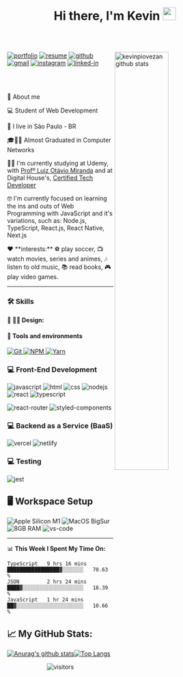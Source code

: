  <h1 align="center">
  Hi there, I'm Kevin <img src="https://raw.githubusercontent.com/iampavangandhi/iampavangandhi/master/gifs/Hi.gif" width="30px">
</h1>

<br />
<br />

<!-- IMAGEM -->

<img
	src="https://files.readme.io/8c11911-senior-front-end-developer-openings-1.gif" alt="kevinpiovezan github stats"
	width="50%"
	align="right"
/>

[![portfolio](https://img.shields.io/badge/Portfolio-323330?style=for-the-badge&logo=Google-chrome&logoColor=F7DF1E)](#)
[![resume](https://img.shields.io/badge/Resume-4285F4?style=for-the-badge&logo=read-the-docs&logoColor=white)](https://drive.google.com/file/d/1IYWKw3pix40oJRNGhhm9Z4pzdaOWFrws/view?usp=sharing)
[![github](https://img.shields.io/badge/GitHub-000000?style=for-the-badge&logo=GitHub&logoColor=white)](https://github.com/kevinpiovezan)
[![gmail](https://img.shields.io/badge/Gmail-D14836?style=for-the-badge&logo=Gmail&logoColor=white)](mailto:kevinpiovezan@gmail.com)
[![instagram](https://img.shields.io/badge/Instagram-E4405F?style=for-the-badge&logo=instagram&logoColor=white)](https://www.instagram.com/k3v1n_p10/)
[![linked-in](https://img.shields.io/badge/Linked_In-0077B5?style=for-the-badge&logo=LinkedIn&logoColor=white)](https://www.linkedin.com/in/kevin-c-piovezan)
   
<br />
<br />
<!-- About -->

🚀 About me

<p align="left">
  💻 Student of Web Development
</p>

<p align="left">
  📌 I live in São Paulo - BR
</p>

<p align="left">
 🎓👨‍🎓 Almost Graduated in Computer Networks
</p>

<p align="left">
  👨‍🎓 I'm currently studying at Udemy, with <a href="https://github.com/luizomf">Profº Luiz Otávio Miranda</a> and at Digital House's, 
<a href ="https://certifiedtechdeveloper.com.br">Certified Tech Developer </a>
</p>
<p align="left">
 🤓 I'm currently focused on learning the ins and outs of Web Programming with JavaScript and it's variations, such as: Node.js, TypeScript, React.js, React Native, Next.js
</p>

<p align="left">❤️ **interests:** ⚽️ play soccer, 📺 watch movies, series and animes, 🎶 listen to old music, 📚 read books, 🎮 play video games.</p>

---

### 🛠️ Skills
#### 🎨 ✍🏼 Design: <br/>
<!-- FIGMA -->
<!-- <a href="#">
      <img alt="Figma" src="https://img.shields.io/badge/Figma-F24D1D.svg?style=for-the-badge&logo=figma&logoColor=white" />
</a> -->

#### :wrench: Tools and environments

<!-- GIT -->
<a href="#">
      <img alt="Git" src="https://img.shields.io/badge/Git-F05032.svg?style=for-the-badge&logo=git&logoColor=white" />
</a>
<!-- NPM -->
<a href="#">
      <img alt="NPM" src="https://img.shields.io/badge/NPM-CB3837.svg?style=for-the-badge&logo=npm&logoColor=white" />
</a>
<!-- YARN -->
<a href="#">
      <img alt="Yarn" src="https://img.shields.io/badge/Yarn-2C8EBB.svg?style=for-the-badge&logo=yarn&logoColor=white" />
</a>

### :computer: Front-End Development

![javascript](https://img.shields.io/badge/JavaScript-323330?style=for-the-badge&logo=javascript&logoColor=F7DF1E)
![html](https://img.shields.io/badge/HTML5-E34F26?style=for-the-badge&logo=html5&logoColor=white)
![css](https://img.shields.io/badge/CSS3-1572B6?style=for-the-badge&logo=css3&logoColor=white)
![nodejs](https://img.shields.io/badge/NODE.JS-036e01?style=for-the-badge&logo=node.js&logoColor=white)
![react](https://img.shields.io/badge/React-20232A?style=for-the-badge&logo=react&logoColor=61DAFB)
![typescript](https://img.shields.io/badge/TypeScript-3178C6?style=for-the-badge&logo=typescript&logoColor=white)
<!-- ![next](https://img.shields.io/badge/Next-000000?style=for-the-badge&logo=nextdotjs&logoColor=FFFFFF) -->
![react-router](https://img.shields.io/badge/React_Router-CA4245?style=for-the-badge&logo=react-router&logoColor=white)
![styled-components](https://img.shields.io/badge/styled_components-DB7093?style=for-the-badge&logo=styled-components&logoColor=white)
<!-- ![sass](https://img.shields.io/badge/Sass-CF649A?style=for-the-badge&logo=sass&logoColor=white) -->


### :computer: Backend as a Service (BaaS)

<!-- ![firebase](https://img.shields.io/badge/Firebase-ffaa00?style=for-the-badge&logo=Firebase&logoColor=white) -->
<!-- ![heroku](https://img.shields.io/badge/Heroku-430098?style=for-the-badge&logo=heroku&logoColor=white) -->
![vercel](https://img.shields.io/badge/Vercel-000000?style=for-the-badge&logo=Vercel&logoColor=white)
![netlify](https://img.shields.io/badge/Netlify-00C7B7?style=for-the-badge&logo=netlify&logoColor=white)

### :computer: Testing

![jest](https://img.shields.io/badge/Jest-C21325?style=for-the-badge&logo=jest&logoColor=white)

## 🖥️ Workspace Setup

![Apple Silicon M1](https://img.shields.io/badge/Apple%20Silicon-M1-silver?style=for-the-badge&logo=apple)
![MacOS BigSur](https://img.shields.io/badge/Mac%20OS-BigSur-silver?style=for-the-badge&logo=apple)
![8GB RAM](https://img.shields.io/badge/8GB-RAM-0071C5?style=for-the-badge&logo=memoria-ram&logoColor=white)
![vs-code](https://img.shields.io/badge/VS_Code-007ACC?style=for-the-badge&logo=Visual-Studio-Code&logoColor=white)

---

📊 **This Week I Spent My Time On:**

<!--START_SECTION:waka-->
```text
TypeScript   9 hrs 16 mins   █████████████████▓░░░░░░░   70.63 % 
JSON         2 hrs 24 mins   ████▓░░░░░░░░░░░░░░░░░░░░   18.39 % 
JavaScript   1 hr 24 mins    ██▓░░░░░░░░░░░░░░░░░░░░░░   10.66 % 
```
<!--END_SECTION:waka-->

## 📈 **My GitHub Stats:**
[![Anurag's github stats](https://github-readme-stats.vercel.app/api?username=kevinpiovezan&theme=dracula&show_icons=true)](https://github.com/kevinpiovezan/github-readme-stats)[![Top Langs](https://github-readme-stats.vercel.app/api/top-langs/?username=kevinpiovezan&theme=dracula&layout=compact)](https://github.com/kevinpiovezan/github-readme-stats)

<div align="center">
<img src="https://visitor-badge.laobi.icu/badge?page_id=kevinpiovezan.kevinpiovezan" alt="visitors">
</div>


